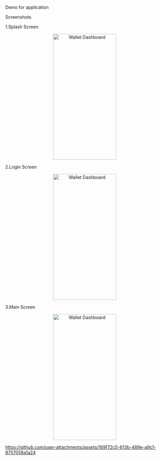 Demo for application

Screenshots

1.Splash Screen
<div style="text-align: center; margin-top: 10px;"> <img src="https://github.com/user-attachments/assets/f2379f11-8404-4b99-97c8-0c9cb482d081" alt="Wallet Dashboard" width="200" height="400"/> </div>

2.Login Screen
<div style="text-align: center; margin-top: 10px;"> <img src="https://github.com/user-attachments/assets/c3d8b03e-7260-4e9f-a874-1d150dde6f0d" alt="Wallet Dashboard" width="200" height="400"/> </div>

3.Main Screen
<div style="text-align: center; margin-top: 10px;"> <img src="https://github.com/user-attachments/assets/ef3a8c0a-7121-4e77-9beb-43c1b8e0d28a" alt="Wallet Dashboard" width="200" height="400"/> </div>


https://github.com/user-attachments/assets/169f72c5-613b-489e-a9c1-8757058a1a24

